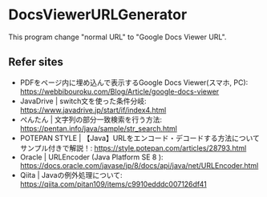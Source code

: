 # DocsViewerURLGenerator

This program change "normal URL" to "Google Docs Viewer URL".

## Refer sites

* PDFをページ内に埋め込んで表示するGoogle Docs Viewer(スマホ, PC): https://webbibouroku.com/Blog/Article/google-docs-viewer
* JavaDrive | switch文を使った条件分岐: https://www.javadrive.jp/start/if/index4.html
* ぺんたん | 文字列の部分一致検索を行う方法: https://pentan.info/java/sample/str_search.html
* POTEPAN STYLE | 【Java】URLをエンコード・デコードする方法についてサンプル付きで解説！: https://style.potepan.com/articles/28793.html
* Oracle | URLEncoder (Java Platform SE 8 ): https://docs.oracle.com/javase/jp/8/docs/api/java/net/URLEncoder.html
* Qiita | Javaの例外処理について: https://qiita.com/pitan109/items/c9910edddc007126df41
